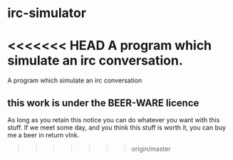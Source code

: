 # irc-simulator
<<<<<<< HEAD
A program which simulate an irc conversation. 
=======
A program which simulate an irc conversation 

## this work is under the BEER-WARE licence
As long as you retain this notice you can do whatever you want with this stuff. If we meet some day, and you think this stuff is worth it, you can buy me a beer in return vlnk.
>>>>>>> origin/master
